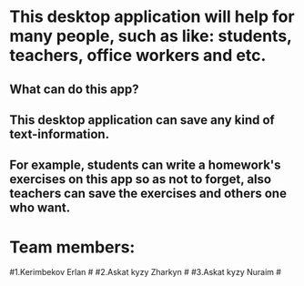 # This desktop application will help for many people, such as like: students, teachers, office workers and etc. #
## What can do this app? ##
## This desktop application can save any kind of text-information. ##
## For example, students can write a homework's exercises on this app so as not to forget, also teachers can save the exercises and others one who want. ##


# Team members: #
#1.Kerimbekov Erlan #
#2.Askat kyzy Zharkyn #
#3.Askat kyzy Nuraim #
